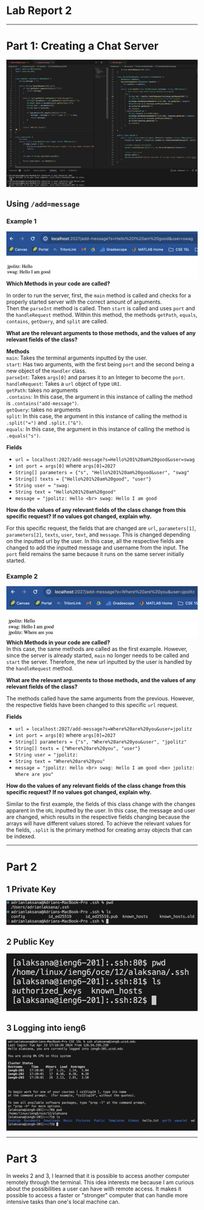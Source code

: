 # **Lab Report 2**
***
# Part 1: Creating a Chat Server
![Image](chatserver.png)

## Using `/add=message`  
### Example 1
![Image](chat1.png)
**Which Methods in your code are called?**  

In order to run the server, first, the `main` method is called and checks for a properly started server with the correct amount of arguments.  
Then the `parseInt` method is called. Then `start` is called and uses `port` and the `handleRequest` method. Within this method, the methods `getPath`, `equals`, `contains`, `getQuery`, and `split` are called.  
  
**What are the relevant arguments to those methods, and the values of any relevant fields of the class?**  

**Methods**  
`main`: Takes the terminal arguments inputted by the user.  
`start`: Has two arguments, with the first being `port` and the second being a new object of the `Handler` class.  
`parseInt`: Takes `args[0]` and parses it to an Integer to become the `port`.
`handleRequest`: Takes a `url` object of type `URI`.  
`getPath`: takes no arguments  
`.contains`: In this case, the argument in this instance of calling the method is `.contains("add-message")`.  
`getQuery`: takes no arguments  
`split`: In this case, the argument in this instance of calling the method is `.split("=")` and `.split.("&")`.  
`equals`: In this case, the argument in this instance of calling the method is `.equals("s")`.  

**Fields**  
  - `url = localhost:2027/add-message?s=Hello%201%20am%20good&user=swag`
  - `int port = args[0]` where `args[0]=2027`  
  - `String[] parameters = {"s", "Hello%201%20am%20good&user", "swag"`  
  - `String[] texts = {"Hello%201%20am%20good", "user"}`  
  - `String user = "swag:`  
  - `String text = "Hello%201%20am%20good"`  
  - `message = "jpolitz: Hello <br> swag: Hello I am good`  

**How do the values of any relevant fields of the class change from this specific request? If no values got changed, explain why.**  

For this specific request, the fields that are changed are `url`, `parameters[1]`, `parameters[2]`, `texts`, `user`, `text`, and `message`. This is changed depending on the inputted url by the user. In this case, all the respective fields are changed to add the inputted message and username from the input. The `port` field remains the same because it runs on the same server initially started.


### Example 2
![Image](chat2.png)
**Which Methods in your code are called?**  
In this case, the same methods are called as the first example. However, since the server is already started, `main` no longer needs to be called and `start` the server. Therefore, the new url inputted by the user is handled by the `handleRequest` method.

**What are the relevant arguments to those methods, and the values of any relevant fields of the class?**  

The methods called have the same arguments from the previous. However, the respective fields have been changed to this specific `url` request.

**Fields**  
  - `url = localhost:2027/add-message?s=Where%20are%20you&user=jpolitz`  
  - `int port = args[0]` where `args[0]=2027`  
  - `String[] parameters = {"s", "Where%20are%20you&user", "jpolitz"`  
  - `String[] texts = {"Where%20are%20you", "user"}`  
  - `String user = "jpolitz:`  
  - `String text = "Where%20are%20you"`  
  - `message = "jpolitz: Hello <br> swag: Hello I am good <be> jpolitz: Where are you"`  

**How do the values of any relevant fields of the class change from this specific request? If no values got changed, explain why.**  

Similar to the first example, the fields of this class change with the changes apparent in the `URL` inputted by the user. In this case, the message and user are changed, which results in the respective fields changing because the arrays will have different values stored. To achieve the relevant values for the fields, `.split` is the primary method for creating array objects that can be indexed.  
***
# Part 2  
## 1 Private Key
![Image](private.png)  

## 2 Public Key
![Image](public.png)  

## 3 Logging into ieng6  
![Image](ieng6.png)  
***
# Part 3
In weeks 2 and 3, I learned that it is possible to access another computer remotely through the terminal. This idea interests me because I am curious about the possibilities a user can have with remote access. It makes it possible to access a faster or "stronger" computer that can handle more intensive tasks than one's local machine can.
